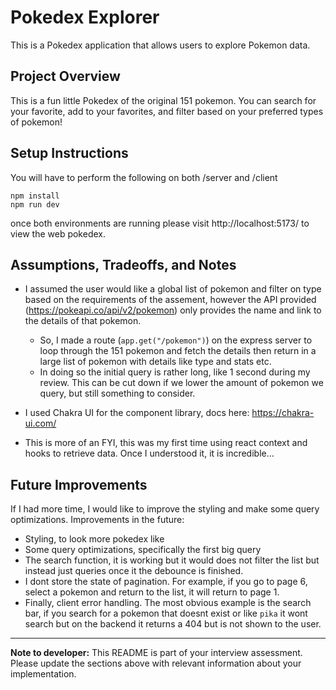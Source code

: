 # Pokedex Explorer

This is a Pokedex application that allows users to explore Pokemon data.

## Project Overview

This is a fun little Pokedex of the original 151 pokemon. You can search for your favorite, add to your favorites, and filter based on your preferred types of pokemon!

## Setup Instructions

You will have to perform the following on both /server and /client

```
npm install
npm run dev
```

once both environments are running please visit http://localhost:5173/ to view the web pokedex.

## Assumptions, Tradeoffs, and Notes

- I assumed the user would like a global list of pokemon and filter on type based on the requirements of the assement, however the API provided (https://pokeapi.co/api/v2/pokemon) only provides the name and link to the details of that pokemon.
    - So, I made a route (`app.get("/pokemon")`) on the express server to loop through the 151 pokemon and fetch the details then return in a large list of pokemon with details like type and stats etc.
    - In doing so the initial query is rather long, like 1 second during my review. This can be cut down if we lower the amount of pokemon we query, but still something to consider.

- I used Chakra UI for the component library, docs here: https://chakra-ui.com/

- This is more of an FYI, this was my first time using react context and hooks to retrieve data. Once I understood it, it is incredible...

## Future Improvements

If I had more time, I would like to improve the styling and make some query optimizations.
Improvements in the future:
- Styling, to look more pokedex like
- Some query optimizations, specifically the first big query
- The search function, it is working but it would does not filter the list but instead just queries once it the debounce is finished.
- I dont store the state of pagination. For example, if you go to page 6, select a pokemon and return to the list, it will return to page 1.
- Finally, client error handling. The most obvious example is the search bar, if you search for a pokemon that doesnt exist or like `pika` it wont search but on the backend it returns a 404 but is not shown to the user.

---

**Note to developer:** This README is part of your interview assessment. Please update the sections above with relevant information about your implementation.
